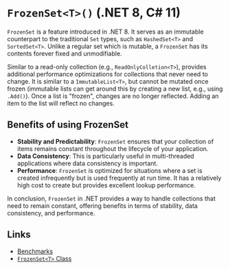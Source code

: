 # `FrozenSet<T>()` (.NET 8, C# 11)

`FrozenSet` is a feature introduced in .NET 8. It serves as an immutable counterpart to the traditional `Set` types, such as `HashedSet<T>` and `SortedSet<T>`. Unlike a regular set which is mutable, a `FrozenSet` has its contents forever fixed and unmodifiable.

Similar to a read-only collection (e.g., `ReadOnlyColletion<T>`), provides additional performance optimizations for collections that never need to change. It is similar to a `ImmutableList<T>`, but cannot be mutated once frozen (immutable lists can get around this by creating a new list, e.g., using `.Add()`). Once a list is "frozen", changes are no longer reflected. Adding an item to the list will reflect no changes.

## Benefits of using FrozenSet

- **Stability and Predictability**: `FrozenSet` ensures that your collection of items remains constant throughout the lifecycle of your application.
- **Data Consistency**: This is particularly useful in multi-threaded applications where data consistency is important.
- **Performance**: `FrozenSet` is optimized for situations where a set is created infrequently but is used frequently at run time. It has a relatively high cost to create but provides excellent lookup performance.

In conclusion, `FrozenSet` in .NET provides a way to handle collections that need to remain constant, offering benefits in terms of stability, data consistency, and performance.

## Links

- [Benchmarks](https://steven-giesel.com/blogPost/34e0fd95-0b3f-40f2-ba2a-36d1d4eb5601)
- [`FrozenSet<T>` Class](https://learn.microsoft.com/en-us/dotnet/api/system.collections.frozen.frozenset-1?view=net-8.0)
